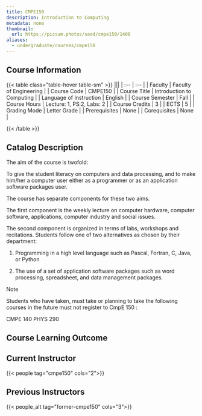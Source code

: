 ```yaml
---
title: CMPE150
description: Introduction to Computing
metadata: none
thumbnail:
  url: https://picsum.photos/seed/cmpe150/1400
aliases:
  - undergraduate/courses/cmpe150
---
```


## Course Information

<!-- prettier-ignore-start -->
{{< table class="table-hover table-sm" >}}
|||
| :-- | :-- |
| Faculty | Faculty of Engineering |
| Course Code | CMPE150 |
| Course Title | Introduction to Computing |
| Language of Instruction | English |
| Course Semester | Fall |
| Course Hours | Lecture: 1, PS:2, Labs: 2 |
| Course Credits | 3 |
| ECTS | 5 |
| Grading Mode | Letter Grade |
| Prerequisites | None |
| Corequisites | None |

{{< /table >}}
<!-- prettier-ignore-end -->

## Catalog Description

The aim of the course is twofold:

To give the student literacy on computers and data processing, and to make him/her a computer user either as a programmer or as an application software packages user.

The course has separate components for these two aims.

The first component is the weekly lecture on computer hardware, computer software, applications, computer industry and social issues.

The second component is organized in terms of labs, workshops and recitations. Students follow one of two alternatives as chosen by their department:

1) Programming in a high level language such as Pascal, Fortran, C, Java, or Python

2) The use of a set of application software packages such as word processing, spreadsheet, and data management packages.

Note

Students who have taken, must take or planning to take the following courses in the future must not register to CmpE 150 :

CMPE 140
PHYS 290

## Course Learning Outcome


## Current Instructor

{{< people tag="cmpe150" cols="2">}}

## Previous Instructors

{{< people_alt tag="former-cmpe150" cols="3">}}
